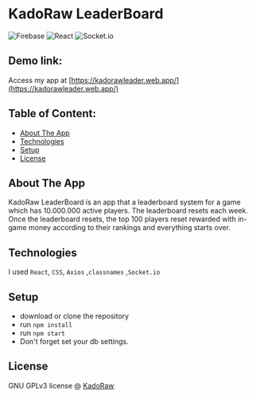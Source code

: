 # KadoRaw LeaderBoard

![Firebase](https://img.shields.io/badge/firebase-%23039BE5.svg?style=for-the-badge&logo=firebase) ![React](https://img.shields.io/badge/react-%2320232a.svg?style=for-the-badge&logo=react&logoColor=%2361DAFB) ![Socket.io](https://img.shields.io/badge/Socket.io-black?style=for-the-badge&logo=socket.io&badgeColor=010101)

## Demo link:

Access my app at [https://kadorawleader.web.app/](https://kadorawleader.web.app/)

## Table of Content:

- [About The App](#about-the-app)
- [Technologies](#technologies)
- [Setup](#setup)
- [License](#license)

## About The App

KadoRaw LeaderBoard is an app that a leaderboard system for a game which has 10.000.000
active players. The leaderboard resets each week. Once the leaderboard resets, the top 100 players reset rewarded with in-game money according to their rankings and everything starts over.

## Technologies

I used `React`, `CSS`, `Axios` ,`classnames` ,`Socket.io`

## Setup

- download or clone the repository
- run `npm install`
- run `npm start`
- Don't forget set your db settings.

## License

GNU GPLv3 license @ [KadoRaw](https://github.com/KadoRaw)

